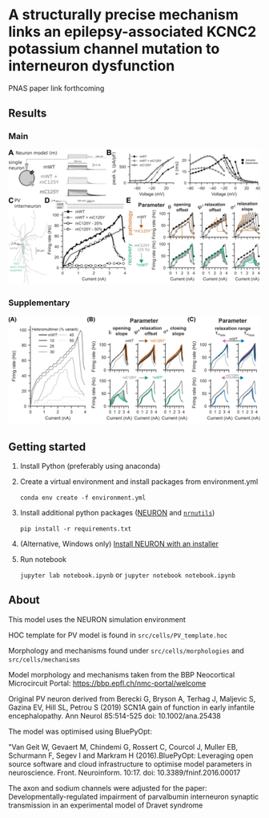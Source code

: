 # A structurally precise mechanism links an epilepsy-associated KCNC2 potassium channel mutation to interneuron dysfunction

<!-- [PAPER link]() -->
PNAS paper link forthcoming

## Results

### Main

![main figure](/static/fig_model_edited.jpg)

### Supplementary

![supp figure](/static/fig_model_supp.jpg)

## Getting started

1. Install Python (preferably using anaconda)
1. Create a virtual environment and install packages from environment.yml

   `conda env create -f environment.yml`

1. Install additional python packages ([NEURON](https://neuron.yale.edu/neuron/download) and [`nrnutils`](https://github.com/ChrisCurrin/nrnutils))

    `pip install -r requirements.txt`

1. (Alternative, Windows only) [Install NEURON with an installer](https://neuron.yale.edu/neuron/download)
1. Run notebook

    `jupyter lab notebook.ipynb`
    or
    `jupyter notebook notebook.ipynb`

## About

This model uses the NEURON simulation environment

HOC template for PV model is found in `src/cells/PV_template.hoc`

Morphology and mechanisms found under `src/cells/morphologies` and `src/cells/mechanisms`

Model morphology and mechanisms taken from the BBP Neocortical Microcircuit Portal:
<https://bbp.epfl.ch/nmc-portal/welcome>

Original PV neuron derived from Berecki G, Bryson A, Terhag J, Maljevic S, Gazina EV, Hill SL, Petrou S (2019) SCN1A gain of function in early infantile encephalopathy. Ann Neurol 85:514-525
doi: 10.1002/ana.25438

The model was optimised using BluePyOpt:

"Van Geit W, Gevaert M, Chindemi G, Rossert C, Courcol J, Muller EB, Schurmann F, Segev I and Markram H (2016).BluePyOpt: Leveraging open source software and cloud infrastructure to optimise model parameters in neuroscience. Front. Neuroinform. 10:17.
doi: 10.3389/fninf.2016.00017

The axon and sodium channels were adjusted for the paper: Developmentally-regulated impairment of parvalbumin interneuron synaptic transmission in an experimental model of Dravet syndrome
